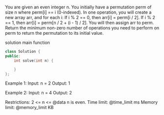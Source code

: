 You are given an even integer n​​​​​​. You initially have a permutation perm of size n​​ where perm[i] == i​ (0-indexed)​​​​.
In one operation, you will create a new array arr, and for each i:
    If i % 2 == 0, then arr[i] = perm[i / 2].
    If i % 2 == 1, then arr[i] = perm[n / 2 + (i - 1) / 2].
You will then assign arr​​​​ to perm.
Return the minimum non-zero number of operations you need to perform on perm to return the permutation to its initial value.

solution main function
```cpp
class Solution {
public:
    int solve(int n) {

    }
};
```

Example 1:
Input: n = 2
Output: 1

Example 2:
Input: n = 4
Output: 2

Restrictions:
2 <= n <= @data
n​​​​​​ is even.
Time limit: @time_limit ms
Memory limit: @memory_limit KB
